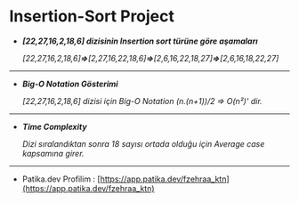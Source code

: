 # Insertion-Sort Project

* ***[22,27,16,2,18,6]* *dizisinin  Insertion sort türüne göre aşamaları***

    *[22,27,16,2,18,6]**=>**[2,27,16,22,18,6]**=>**[2,6,16,22,18,27]**=>**[2,6,16,18,22,27]*

****

* ***Big-O Notation Gösterimi***

    *[22,27,16,2,18,6] dizisi için Big-O Notation (n.(n+1))/2 => O(n²)' dir.*
    
****

* ***Time Complexity***

    *Dizi sıralandıktan sonra 18 sayısı ortada olduğu için Average case kapsamına girer.*
 
****

   - Patika.dev Profilim : [https://app.patika.dev/fzehraa_ktn](https://app.patika.dev/fzehraa_ktn)
